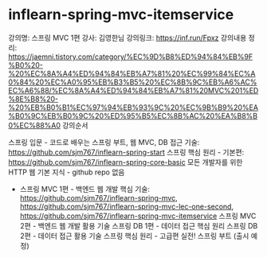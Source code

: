 # inflearn-spring-mvc-itemservice
강의명: 스프링 MVC 1편
강사: 김영한님
강의링크: https://inf.run/Fpxz
강의내용 정리: https://jaemni.tistory.com/category/%EC%9D%B8%ED%94%84%EB%9F%B0%20-%20%EC%8A%A4%ED%94%84%EB%A7%81%20%EC%99%84%EC%A0%84%20%EC%A0%95%EB%B3%B5%20%EC%8B%9C%EB%A6%AC%EC%A6%88/%EC%8A%A4%ED%94%84%EB%A7%81%20MVC%201%ED%8E%B8%20-%20%EB%B0%B1%EC%97%94%EB%93%9C%20%EC%9B%B9%20%EA%B0%9C%EB%B0%9C%20%ED%95%B5%EC%8B%AC%20%EA%B8%B0%EC%88%A0
강의순서

스프링 입문 - 코드로 배우는 스프링 부트, 웹 MVC, DB 접근 기술: https://github.com/sjm767/inflearn-spring-start
스프링 핵심 원리 - 기본편: https://github.com/sjm767/inflearn-spring-core-basic
모든 개발자를 위한 HTTP 웹 기본 지식 - github repo 없음
- 스프링 MVC 1편 - 백엔드 웹 개발 핵심 기술: https://github.com/sjm767/inflearn-spring-mvc, https://github.com/sjm767/inflearn-spring-mvc-lec-one-second, https://github.com/sjm767/inflearn-spring-mvc-itemservice
스프링 MVC 2편 - 백엔드 웹 개발 활용 기술
스프링 DB 1편 - 데이터 접근 핵심 원리
스프링 DB 2편 - 데이터 접근 활용 기술
스프링 핵심 원리 - 고급편
실전! 스프링 부트 (출시 예정)
